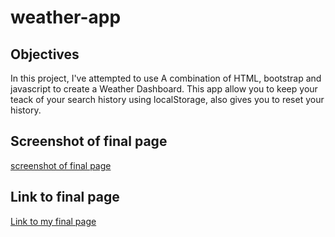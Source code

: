 # weather-app

## Objectives

In this project, I've attempted to use A combination of HTML, bootstrap and javascript to create a Weather Dashboard.
This app allow you to keep your teack of your search history using localStorage, also gives you to reset your history. 

## Screenshot of final page

[screenshot of final page](./assets/img/Weather-Dashboard.png)

## Link to final page

[Link to my final page](https://ja1993en.github.io/password-generator/)